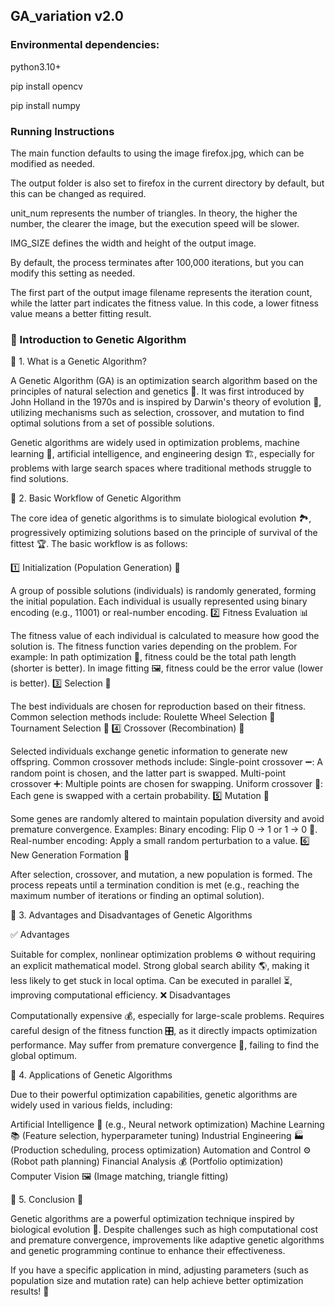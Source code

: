 ## GA_variation v2.0

### Environmental dependencies:
python3.10+

pip install opencv

pip install numpy


### Running Instructions

The main function defaults to using the image firefox.jpg, which can be modified as needed.

The output folder is also set to firefox in the current directory by default, but this can be changed as required.

unit_num represents the number of triangles. In theory, the higher the number, the clearer the image, but the execution speed will be slower.

IMG_SIZE defines the width and height of the output image.

By default, the process terminates after 100,000 iterations, but you can modify this setting as needed.

The first part of the output image filename represents the iteration count, while the latter part indicates the fitness value. In this code, a lower fitness value means a better fitting result.


### 🌿 Introduction to Genetic Algorithm

🔹 1. What is a Genetic Algorithm?

A Genetic Algorithm (GA) is an optimization search algorithm based on the principles of natural selection and genetics 🧬. It was first introduced by John Holland in the 1970s and is inspired by Darwin's theory of evolution 🦠, utilizing mechanisms such as selection, crossover, and mutation to find optimal solutions from a set of possible solutions.

Genetic algorithms are widely used in optimization problems, machine learning 🤖, artificial intelligence, and engineering design 🏗️, especially for problems with large search spaces where traditional methods struggle to find solutions.


🔹 2. Basic Workflow of Genetic Algorithm

The core idea of genetic algorithms is to simulate biological evolution 🏞️, progressively optimizing solutions based on the principle of survival of the fittest 🏆. The basic workflow is as follows:

1️⃣ Initialization (Population Generation) 🎲

A group of possible solutions (individuals) is randomly generated, forming the initial population. Each individual is usually represented using binary encoding (e.g., 11001) or real-number encoding.
2️⃣ Fitness Evaluation 📊

The fitness value of each individual is calculated to measure how good the solution is. The fitness function varies depending on the problem. For example:
In path optimization 🚗, fitness could be the total path length (shorter is better).
In image fitting 🖼️, fitness could be the error value (lower is better).
3️⃣ Selection 🎯

The best individuals are chosen for reproduction based on their fitness. Common selection methods include:
Roulette Wheel Selection 🎡
Tournament Selection 🏅
4️⃣ Crossover (Recombination) 🔄

Selected individuals exchange genetic information to generate new offspring. Common crossover methods include:
Single-point crossover ➖: A random point is chosen, and the latter part is swapped.
Multi-point crossover ➕: Multiple points are chosen for swapping.
Uniform crossover 🔀: Each gene is swapped with a certain probability.
5️⃣ Mutation 🧪

Some genes are randomly altered to maintain population diversity and avoid premature convergence. Examples:
Binary encoding: Flip 0 → 1 or 1 → 0 🔁.
Real-number encoding: Apply a small random perturbation to a value.
6️⃣ New Generation Formation 🌱

After selection, crossover, and mutation, a new population is formed. The process repeats until a termination condition is met (e.g., reaching the maximum number of iterations or finding an optimal solution).

🔹 3. Advantages and Disadvantages of Genetic Algorithms

✅ Advantages

Suitable for complex, nonlinear optimization problems ⚙️ without requiring an explicit mathematical model.
Strong global search ability 🌎, making it less likely to get stuck in local optima.
Can be executed in parallel ⏳, improving computational efficiency.
❌ Disadvantages

Computationally expensive 💰, especially for large-scale problems.
Requires careful design of the fitness function 🎛️, as it directly impacts optimization performance.
May suffer from premature convergence 🛑, failing to find the global optimum.

🔹 4. Applications of Genetic Algorithms

Due to their powerful optimization capabilities, genetic algorithms are widely used in various fields, including:

Artificial Intelligence 🤖 (e.g., Neural network optimization)
Machine Learning 📚 (Feature selection, hyperparameter tuning)
Industrial Engineering 🏭 (Production scheduling, process optimization)
Automation and Control ⚙️ (Robot path planning)
Financial Analysis 💰 (Portfolio optimization)
Computer Vision 🖼️ (Image matching, triangle fitting)

🔹 5. Conclusion 🚀

Genetic algorithms are a powerful optimization technique inspired by biological evolution 🦠. Despite challenges such as high computational cost and premature convergence, improvements like adaptive genetic algorithms and genetic programming continue to enhance their effectiveness.

If you have a specific application in mind, adjusting parameters (such as population size and mutation rate) can help achieve better optimization results! 🎯